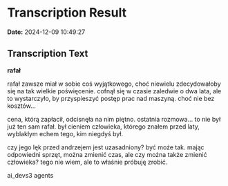 ﻿# Transcription Result
**Date:** 2024-12-09 10:49:27

## Transcription Text

**rafał**

rafał zawsze miał w sobie coś wyjątkowego, choć niewielu zdecydowałoby się na tak wielkie poświęcenie. cofnął się w czasie zaledwie o dwa lata, ale to wystarczyło, by przyspieszyć postęp prac nad maszyną. choć nie bez kosztów...

cena, którą zapłacił, odcisnęła na nim piętno. ostatnia rozmowa... to nie był już ten sam rafał. był cieniem człowieka, którego znałem przed laty, wyblakłym echem tego, kim niegdyś był.

czy jego lęk przed andrzejem jest uzasadniony? być może tak. mając odpowiedni sprzęt, można zmienić czas, ale czy można także zmienić człowieka? tego nie wiem, ale to właśnie próbuję zrobić.

ai_devs3 agents
